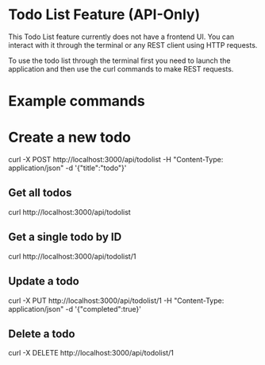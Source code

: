 # Todo List Feature (API-Only)

This Todo List feature currently does not have a frontend UI. You can interact with it through the terminal or any REST client using HTTP requests.

To use the todo list through the terminal first you need to launch the application and then use the curl commands to make REST requests.

# Example commands

# Create a new todo
curl -X POST http://localhost:3000/api/todolist -H "Content-Type: application/json" -d '{"title":"todo"}'

## Get all todos
curl http://localhost:3000/api/todolist

## Get a single todo by ID
curl http://localhost:3000/api/todolist/1

## Update a todo
curl -X PUT http://localhost:3000/api/todolist/1 -H "Content-Type: application/json" -d '{"completed":true}'

## Delete a todo
curl -X DELETE http://localhost:3000/api/todolist/1
